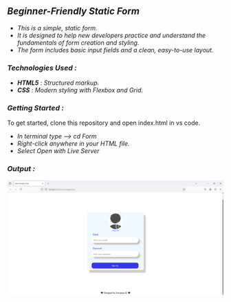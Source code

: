 ## *Beginner-Friendly Static Form*
+ *This is a simple, static form.*
+ *It is designed to help new developers practice and understand the fundamentals of form creation and styling.* 
+ *The form includes basic input fields and a clean, easy-to-use layout.*

### *Technologies Used :*
+ ***HTML5** : Structured markup.*
+ ***CSS** : Modern styling with Flexbox and Grid.*

### *Getting Started :*
To get started, clone this repository and open index.html in vs code.
+ *In terminal type --> cd Form*
+ *Right-click anywhere in your HTML file.*
+ *Select Open with Live Server*

### *Output :*

  ![Sample output](images/output.png)
